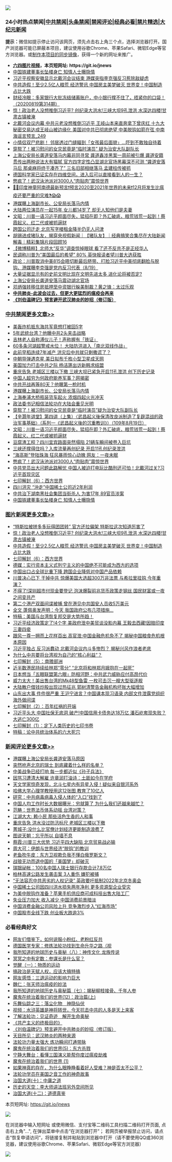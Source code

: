 ![](https://raw.githubusercontent.com/fqnews/bnews/master/64photo/fqnews-qr.jpg)

<div id="tt">
<h3>24小时热点禁闻|<a href="#%E4%B8%AD%E5%85%B1%E7%A6%81%E9%97%BB%E6%9B%B4%E5%A4%9A%E6%96%87%E7%AB%A0">中共禁闻</a>|<a href="#%E5%9B%BE%E7%89%87%E6%96%B0%E9%97%BB%E6%9B%B4%E5%A4%9A%E6%96%87%E7%AB%A0">头条禁闻</a>|<a href="#%E6%96%B0%E9%97%BB%E8%AF%84%E8%AE%BA%E6%9B%B4%E5%A4%9A%E6%96%87%E7%AB%A0">禁闻评论|<a href="#%E5%BF%85%E7%9C%8B%E7%BB%8F%E5%85%B8%E5%A5%BD%E6%96%87">经典必看|<a href="/video.md#%E7%A6%81%E7%89%87%E7%B2%BE%E9%80%89">禁片精选</a>|<a href="https://github.com/fqnews/djy/blob/master/gb/nf1351518.md#1">大纪元新闻</a></h3>
<div><b>提示：</b>微信如提示停止访问该网页，须先点击右上角三个点，选择浏览器打开。国产浏览器可能已屏蔽本项目，建议使用谷歌Chrome、苹果Safari、微软Edge等官方浏览器。或<a href="https://github.com/fqnews/bnews/blob/master/%E5%88%B6%E4%BD%9Cgit%E7%A6%81%E9%97%BB%E9%95%9C%E5%83%8F.md">制作本项目的同步镜像</a>，获得一个新的网址来推广。</div>
<ul>
<li><b><a href="http://d1.bdrive.tk/64.mp4" target="_blank">六四图片视频</a>，本页短网址: https://git.io/jnews</b></li>
<li><a href="/cbnews/20200819/1382517.md">中国铁建董事长坠楼身亡 知情人士曝隐情</a></li>
<li><a href="/headline/20200819/1382504.md">习近平视察安徽显示北戴河会议结束 港媒突指李克强反习惹除敌疑虑</a></li>
<li><a href="/topimagenews/20200819/1382597.md">中共造假！至少2.5亿人粮荒 经济警讯 中国房主美梦破灭 世界变！中国制造占比大跌</a></li>
<li><a href="/bannedvideo/20200819/1382468.md">财经冷眼：多家银行大批冻结储蓄账户，中小银行撑不住了，捂紧你的口袋！（20200819第314期）</a></li>
<li><a href="/topimagenews/20200819/1382697.md">惊！政治老人没想推倒习近平? 创纪录大洪水!三峡大坝9孔泄洪 水深达四楼!甘肃古镇被淹</a></li>
<li><a href="/comments/20200820/1382772.md">北戴河会议内幕 中共元老没想推倒习近平 王岐山本来直奔拿下曾庆红 十九大秘密交易达成王岐山被边缘化 美国对中共已彻底绝望 中美脱钩如箭在弦 中南海谣言预言_249</a></li>
<li><a href="/cbnews/20200819/1382434.md">小情侣双尸悲剧！ 邻居透过门缝瞄到「女孩最后面貌」…吓到不敢独自待着</a></li>
<li><a href="/comments/20200819/1382569.md">穿帮了！被习慰问的女灾民竟是“临时演员” 疑为治安大队副队长</a></li>
<li><a href="/comments/20200819/1382552.md">上海公安局长龚道安落马内幕非同寻常 龚道鑫涉黑案一周前被引爆 龚道安籍贯传出两种说法大有猫腻 官方四字定性凸显湖北官场黑幕深不可测 “龚道安落马后 那桌麻将终于凑齐了” 三名旧部相继落马 孟建柱传被抓</a></li>
<li><a href="/comments/20200820/1382770.md">德国科学家已证实存在四维空间，进入后可以直接看到人的一生？</a></li>
<li><a href="/cbnews/20200820/1382743.md">憋疯了！武汉泳池派对3000人“肉贴肉”震惊世界</a></li>
<li><a href="/bannedvideo/20200819/1382478.md">💠💠印度神童阿南德最新预言❗预言2020至2021年世界的未来❗12月将发生比瘟疫还要严重的灾难❓😱😱</a></li>
<li><a href="/cbnews/20200820/1382821.md">港媒曝上海副市长、公安局长落马内情</a></li>
<li><a href="/yule/20200819/1382520.md">大陆两位演员在一起15年 女儿都14岁了 却无人知他们是夫妻</a></li>
<li><a href="/cbnews/20200820/1382791.md">文昭：川普一语习近平颜面尽失，猛招在即？外汇破底，粮荒钱荒一起到！蔡霞起义、红二代或被抓逼财</a></li>
<li><a href="/cnnews/20200819/1382543.md">跨国公司迁走 北京写字楼租金降半仍无人问津</a></li>
<li><a href="/bannedvideo/20200820/1382784.md">胡锡进成猪队友，揭穿央视假新闻｜【猪队友】｜经典搞笑合集尽在大陆新闻解毒｜精彩集锦片段回顾16</a></li>
<li><a href="/comments/20200819/1382425.md">【微博精粹】北师大“反华”调查惊掉眼球 看了还不反共不是正经华人</a></li>
<li><a href="/cnnews/20200820/1382778.md">民调称川普为“美国最后的希望” 80% 英快报读者望川普大选获胜</a></li>
<li><a href="/bannedvideo/20200820/1382702.md">政论：川普取消中美815会晤切断最后脐带、打脸习近平中美彻底翻脸与脱钩、港媒曝李克强是党内反习代表（8/19）</a></li>
<li><a href="/cnnews/20200819/1382512.md">大量证据显示有的史前文明比现在文明先进太多 进化论将被否定?</a></li>
<li><a href="/ssgc/20200819/1382627.md">上海公安局长龚道安落马震动湖北官场</a></li>
<li><a href="/cnnews/hknews/20200819/1382481.md">邓炳强转移住房抵押至中资银行躲美制裁？黄之锋：太过乐观</a></li>
<li><b><a href="/comments/20200211/1275071.md" target="_blank">中共肺炎-此波会过去，但更大更猛烈的瘟疫会再来</a></b></li>
<li><b><a href="/comments/20200207/1272816.md" target="_blank">《刘伯温碑记》预言避开武汉肺炎的妙招（修订版）</a></b></li>
</ul>
</div>

<div class="catlist">
<h3><a href="/cbnews/" target="_blank">中共禁闻</a><span><a href="/cbnews/" target="_blank" rel="nofollow">更多文章>></a></span></h3>
<ul>
<li><a href="/cbnews/20200820/1382907.md" target="_blank">美轰炸机抵东海共军竟想打被回5字</a></li>
<li><a href="/cbnews/20200820/1382906.md" target="_blank">5年武统台湾？他曝中共2头夹击战略</a></li>
<li><a href="/cbnews/20200820/1382905.md" target="_blank">吉林老人自称溥仪儿子！声称握有「铁证」</a></li>
<li><a href="/cbnews/20200820/1382870.md" target="_blank">60多条河湖超警戒水位！ 大陆防洪进入「南北双线作战」</a></li>
<li><a href="/cbnews/20200820/1382869.md" target="_blank">此前早稻连续7年减产 洪灾后中共就只剩撒谎了？</a></li>
<li><a href="/cbnews/20200820/1382850.md" target="_blank">中朝导弹遇克星 美日拟布千枚小型卫星成天网</a></li>
<li><a href="/cbnews/20200820/1382849.md" target="_blank">美国加力打击中共之际 杨洁篪出访新韩求结盟</a></li>
<li><a href="/cbnews/20200820/1382848.md" target="_blank">重庆告急 老城区三楼以下撤 三峡大坝已紧急开启11孔泄洪 创下历史记录</a></li>
<li><a href="/cbnews/20200820/1382833.md" target="_blank">中国人超穷为何政府能养军事？网揭密</a></li>
<li><a href="/cbnews/20200820/1382832.md" target="_blank">中共开战再等80天？他曝第一枪时机</a></li>
<li><a href="/cbnews/20200820/1382821.md" target="_blank">港媒曝上海副市长、公安局长落马内情</a></li>
<li><a href="/cbnews/20200820/1382820.md" target="_blank">上海奉浦大桥瓶装货车起火 浓烟四起火光冲天</a></li>
<li><a href="/cbnews/20200820/1382654.md" target="_blank">政法委书记相信法轮功在大陆会重见光明</a></li>
<li><a href="/cbnews/20200820/1382814.md" target="_blank">穿帮了！被习慰问的女灾民竟是“临时演员”疑为治安大队副队长</a></li>
<li><a href="/cbnews/20200820/1382728.md" target="_blank">【辛灏年讲堂】第四讲（上集）〈武昌起义後保清改良派制造了复辟混战的政治军事基础〉（系列一《武昌起义後的沉重教训》）（109年8月19日）</a></li>
<li><a href="/cbnews/20200820/1382791.md" target="_blank">文昭：川普一语习近平颜面尽失，猛招在即？外汇破底，粮荒钱荒一起到！蔡霞起义、红二代或被抓逼财</a></li>
<li><a href="/cbnews/20200820/1382777.md" target="_blank">豆腐渣工程？四川宜宾路面突然塌陷 21辆车瞬间被卷入巨坑</a></li>
<li><a href="/cbnews/20200820/1382776.md" target="_blank">三峡还撑得住吗？入库流量再创纪录 开启11孔创纪录泄洪</a></li>
<li><a href="/cbnews/20200820/1382762.md" target="_blank">“海高斯”登陆珠海 狂风暴雨惊心动魄 网友：一夜未眠</a></li>
<li><a href="/cbnews/20200820/1382743.md" target="_blank">憋疯了！武汉泳池派对3000人“肉贴肉”震惊世界</a></li>
<li><a href="/cbnews/20200819/1382619.md" target="_blank">中共党员出大问题此路解忧 中国人被迫打电玩比酷刑还可怕！北戴河过关?习近平首现灾区</a></li>
<li><a href="/comments/20200819/1382591.md" target="_blank">七印解封（6）：西方世界</a></li>
<li><a href="/cbnews/20200819/1382554.md" target="_blank">四川洪灾 &#8220;沖走&#8221;中国稀土公司近2年利润</a></li>
<li><a href="/cbnews/20200819/1382527.md" target="_blank">中共治下湖南黑社会集团当街杀人 为害17年 89官员涉案</a></li>
<li><a href="/cbnews/20200819/1382517.md" target="_blank">中国铁建董事长坠楼身亡 知情人士曝隐情</a></li>

</ul>
</div>
<div class="catlist">
<h3><a href="/topimagenews/" target="_blank">图片新闻</a><span><a href="/topimagenews/" target="_blank" rel="nofollow">更多文章>></a></span></h3>
<ul>
<li><a href="/topimagenews/20200820/1382904.md" target="_blank">“特斯拉被拼多多玩得团团转” 官方还拉偏架 特斯拉这次知道厉害了</a></li>
<li><a href="/topimagenews/20200819/1382697.md" target="_blank">惊！政治老人没想推倒习近平? 创纪录大洪水!三峡大坝9孔泄洪 水深达四楼!甘肃古镇被淹</a></li>
<li><a href="/topimagenews/20200819/1382597.md" target="_blank">中共造假！至少2.5亿人粮荒 经济警讯 中国房主美梦破灭 世界变！中国制造占比大跌</a></li>
<li><a href="/comments/20200819/1382591.md" target="_blank">七印解封（6）：西方世界</a></li>
<li><a href="/topimagenews/20200819/1382405.md" target="_blank">德媒：实行资本主义式列宁主义的中国绝不可能成为西方的选项</a></li>
<li><a href="/topimagenews/20200819/1382271.md" target="_blank">中国出口占全球比重下降 跨国企业降低对中国产品依赖</a></li>
<li><a href="/topimagenews/20200818/1382205.md" target="_blank">川普决心已下 干掉中共 惊爆美国大选超300万非法票 与希拉里挂钩 今年重演？</a></li>
<li><a href="/topimagenews/20200818/1382108.md" target="_blank">不得了!深圳超市付现金要登记 泡沫爆裂前兆货币政策走钢丝 国民财富或一夜之间变共产</a></li>
<li><a href="/topimagenews/20200818/1381909.md" target="_blank">第二个港产双面间谍被捕 曾在港见中共国安人员收5万美元</a></li>
<li><a href="/topimagenews/20200818/1381813.md" target="_blank">全文 蓬佩奥发声明：今天 我国政府公布几项措施…</a></li>
<li><a href="/comments/20200818/1381765.md" target="_blank">特稿：美国与台湾恢复邦交是大势所趋！</a></li>
<li><a href="/topimagenews/20200817/1381657.md" target="_blank">习近平经济政策定了!4个字 美政府泄中美贸谈没影内幕 王毅去西藏!因赔印度三妻四妾</a></li>
<li><a href="/topimagenews/20200817/1381618.md" target="_blank">跟风一尊一拥而上花样百出 高官泄:中国金融危机免不了 揭秘中国粮食危机根本原因</a></li>
<li><a href="/topimagenews/20200817/1381596.md" target="_blank">习近平独占 反习派蠢动 北戴河会议内斗多惨烈？ 揭秘兴风作浪者老底</a></li>
<li><a href="/comments/20200817/1381382.md" target="_blank">为什么中共要将台湾视为自己的“核心利益”？</a></li>
<li><a href="/comments/20200817/1381339.md" target="_blank">七印解封（5）：南赡部洲</a></li>
<li><a href="/topimagenews/20200817/1381336.md" target="_blank">近半数港民持续给林郑“零分” “北京将和林郑月娥抱在一起死”</a></li>
<li><a href="/topimagenews/20200817/1381285.md" target="_blank">日本想当「五眼联盟第六眼」防相河野：中共武力威胁应付高昂代价</a></li>
<li><a href="/topimagenews/20200817/1381273.md" target="_blank">威力太大！美出售台湾的Mk48型鱼雷 一枚可击沉一艘大型驱逐舰</a></li>
<li><a href="/topimagenews/20200817/1381243.md" target="_blank">大陆散户借钱炒股出现过热征兆 郭树清警告金融机构坏账大幅增加</a></li>
<li><a href="/topimagenews/20200817/1381204.md" target="_blank">山东出大事 件件很严重 王沪宁进言？中国课本现习语录 内部文件泄露党组织海外做间谍</a></li>
<li><a href="/comments/20200816/1381045.md" target="_blank">七印解封（2）：百年红祸的开端</a></li>
<li><a href="/topimagenews/20200816/1381029.md" target="_blank">习近平头大 中国社保无底洞 破产!中国信用卡债务达18万亿 潘石屹套现失败？大逃亡300亿</a></li>
<li><a href="/comments/20200816/1381021.md" target="_blank">七印解封（1）：定下人类历史的七印书卷</a></li>
<li><a href="/comments/20200816/1380926.md" target="_blank">特稿：论中共统治体系的六大死穴</a></li>

</ul>
</div>
<div class="catlist">
<h3><a href="/comments/" target="_blank">新闻评论</a><span><a href="/comments/" target="_blank" rel="nofollow">更多文章>></a></span></h3>
<ul>
<li><a href="/comments/20200820/1382910.md" target="_blank">港媒曝上海公安局长龚道安落马原因</a></li>
<li><a href="/comments/20200820/1382896.md" target="_blank">突然呛声北京的瑞士 到底藏着什么样的名单？</a></li>
<li><a href="/comments/20200820/1382895.md" target="_blank">中美战争已经打响 每一步都近似《孙子兵法》</a></li>
<li><a href="/comments/20200820/1382888.md" target="_blank">因骂习遭清大解雇 许章润打油诗：土匪如今在学府</a></li>
<li><a href="/comments/20200820/1382887.md" target="_blank">天文学家惊奇发现，北斗七星内有异星入侵！疑似来自银河系外</a></li>
<li><a href="/comments/20200820/1382877.md" target="_blank">哈佛大学心理学教授用这12张图 教育了10亿人</a></li>
<li><a href="/comments/20200820/1382876.md" target="_blank">研究：中共病毒病毒入侵人体的“入口”找到了</a></li>
<li><a href="/comments/20200820/1382858.md" target="_blank">中国人均工作时长大数据曝光：穷就算了 为什么我们还越来越忙？</a></li>
<li><a href="/comments/20200820/1382857.md" target="_blank">范畴：世界法币体系动摇 台湾对策？</a></li>
<li><a href="/comments/20200820/1382856.md" target="_blank">江湖大大: 赖小民 那些活色生香的人和事</a></li>
<li><a href="/comments/20200820/1382847.md" target="_blank">重庆告急 洪水没过防汛标尺 老城区三楼以下撤</a></li>
<li><a href="/comments/20200820/1382842.md" target="_blank">菁城子:没什么比官僚计划经济更能制造浪费了</a></li>
<li><a href="/comments/20200820/1382841.md" target="_blank">图说天朝：忘乎所以 自墙不息</a></li>
<li><a href="/comments/20200820/1382826.md" target="_blank">蔡霞:川普三大优势 习近平四大缺陷 北京贸易战必输</a></li>
<li><a href="/comments/20200820/1382825.md" target="_blank">周大可：伊朗与世界经济“脱钩”的教训</a></li>
<li><a href="/comments/20200820/1382824.md" target="_blank">老鱼吹牛皮：东方卫视欺负我不懂白俄罗斯文？</a></li>
<li><a href="/comments/20200820/1382823.md" target="_blank">战狼无功而退中国的「美国梦」却破灭</a></li>
<li><a href="/comments/20200820/1382822.md" target="_blank">瑞银祕帐：100名中国人瑞士银行存款合计7.8万亿</a></li>
<li><a href="/comments/20200820/1382816.md" target="_blank">柏林高速公路发生袭击案 3人重伤 嫌犯被捕</a></li>
<li><a href="/comments/20200820/1382809.md" target="_blank">“无法容忍中共恶劣的人权记录”  英政要吁抵制2022年北京冬奥会</a></li>
<li><a href="/comments/20200820/1382802.md" target="_blank">中国稀土公司因四川洪水损失两年净利 更多资源型企业受灾</a></li>
<li><a href="/comments/20200820/1382801.md" target="_blank">为美中脱钩作准备？苹果手机供应商可成科技出售大陆工厂</a></li>
<li><a href="/comments/20200820/1382800.md" target="_blank">失业压力加大 收入减少 中国消费前景暗淡</a></li>
<li><a href="/comments/20200820/1382799.md" target="_blank">中国消费金融公司风险上升 竞争激烈步入“红海市场”</a></li>
<li><a href="/comments/20200820/1382798.md" target="_blank">中国股市全线下跌 创业板大跌逾3%</a></li>

</ul>
</div>

<div class="catlist">
<h3>必看经典好文</h3>
<ul>
<li><a href="/comments/20200712/1359630.md" target="_blank">网友们借鉴下，如何说服小粉红、老粉红反共</a></li>
<li><a href="/comments/20200607/783186.md" target="_blank">德国医学专家：修炼法轮功找到生命升华之路（视</a></li>
<li><a href="/topimagenews/20180225/905380.md" target="_blank">我所知道的地球历史与奥秘（八）：神传文化 龙族传说</a></li>
<li><a href="/tculture/20200812/1378929.md" target="_blank">冥冥之中有定数：参谋长是什么官？</a></li>
<li><a href="/comments/20200810/1377609.md" target="_blank">觉醒（一）：物质的运动</a></li>
<li><a href="/comments/20200814/1379994.md" target="_blank">搞政治是天赋人权，应该大搞特搞</a></li>
<li><a href="/cbnews/20200126/1265515.md" target="_blank">网友感悟：三退运动的影响力巨大</a></li>
<li><a href="/comments/20200224/1282494.md" target="_blank">魏仁：张天师治瘟疫的妙法</a></li>
<li><a href="/topimagenews/20171210/868397.md" target="_blank">我所知道的地球历史与奥秘篇（七）：揭秘柳枝接骨、千年人参</a></li>
<li><a href="/topimagenews/20180601/951286.md" target="_blank">魔鬼在统治着我们的世界(12)：政治篇(上)</a></li>
<li><a href="/tculture/20190101/1056889.md" target="_blank">乐舞仙踪之三：落尘化物　神隐仙伏</a></li>
<li><a href="/comments/20200623/1273653.md" target="_blank">视频：水浒英雄是神将转世，今天抗击中共的人多是天上来客</a></li>
<li><a href="/comments/20200307/1289968.md" target="_blank">了解法轮功：见证奇迹　解开生命奥秘</a></li>
<li><a href="/bookwiki/20171120/858084.md" target="_blank">《共产主义的终极目的》</a></li>
<li><a href="/comments/20200207/1272816.md" target="_blank">《刘伯温碑记》预言避开中共肺炎的妙招（修订版）</a></li>
<li><a href="/comments/20200816/1381123.md" target="_blank">天目所见：武汉肺炎的两种来源</a></li>
<li><a href="/cbnews/20200816/1381005.md" target="_blank">法轮功力量太强大 炼功瞬间打通带脉</a></li>
<li><a href="/topimagenews/20180524/946967.md" target="_blank">魔鬼在统治着我们的世界(5)：东方杀戮</a></li>
<li><a href="/comments/20200527/1273654.md" target="_blank">宁静大舞台：看懂三国演义能帮你度过瘟疫劫难</a></li>
<li><a href="/topimagenews/20180519/944624.md" target="_blank">魔鬼在统治着我们的世界 (1)</a></li>
<li><a href="/comments/20200623/1346844.md" target="_blank">如果神真的存在，为什么眼睁睁看着好人受难？神是否太不公平？</a></li>
<li><a href="/comments/20200511/1326751.md" target="_blank">法轮功学员在美国之音工作的神奇故事</a></li>
<li><a href="/cbnews/20180316/915423.md" target="_blank">治国大道(十)：中庸之道</a></li>
<li><a href="/tculture/20121025/73064.md" target="_blank">历史的天空：李大师讲法班另外空间所见</a></li>
<li><a href="/cbnews/20180318/916241.md" target="_blank">治国大道(十二)：道德真鉴</a></li>

</ul>
</div>

本页短网址: https://git.io/jnews

![](https://raw.githubusercontent.com/fqnews/bnews/master/64photo/fqnews-qr.jpg)

在浏览器中输入短网址 或使用微信、支付宝等二维码工具扫描二维码打开页面, 点击右上角"...", 在弹出菜单中点击“在浏览器打开”； 若网页被举报禁止访问，请点击“恢复申请访问”，将链接复制并粘贴到浏览器中打开（请不要使用QQ或360浏览器，建议使用谷歌Chrome、苹果Safari、微软Edge等官方浏览器）

![](https://raw.githubusercontent.com/fqnews/bnews/master/64photo/wx.jpg)
